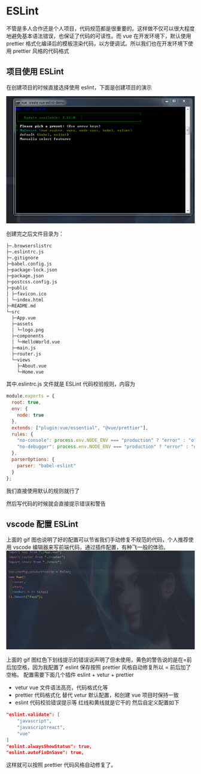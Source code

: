 # ESLint

不管是多人合作还是个人项目，代码规范都是很重要的。这样做不仅可以很大程度地避免基本语法错误，也保证了代码的可读性。而 vue 在开发环境下，默认使用 prettier 格式化编译后的模板渲染代码，以方便调试。所以我们也在开发环境下使用 prettier 风格的代码格式

## 项目使用 ESLint

在创建项目的时候直接选择使用 eslint，下面是创建项目的演示

![text](../imgs/create-eslint.gif)

创建完之后文件目录为：

```tree
├─.browserslistrc
├─.eslintrc.js
├─.gitignore
├─babel.config.js
├─package-lock.json
├─package.json
├─postcss.config.js
├─public
│ ├─favicon.ico
│ └─index.html
├─README.md
└─src
  ├─App.vue
  ├─assets
  │ └─logo.png
  ├─components
  │ └─HelloWorld.vue
  ├─main.js
  ├─router.js
  └─views
    ├─About.vue
    └─Home.vue
```

其中.eslintrc.js 文件就是 ESLint 代码校验规则，内容为

```js
module.exports = {
  root: true,
  env: {
    node: true
  },
  extends: ["plugin:vue/essential", "@vue/prettier"],
  rules: {
    "no-console": process.env.NODE_ENV === "production" ? "error" : "off",
    "no-debugger": process.env.NODE_ENV === "production" ? "error" : "off"
  },
  parserOptions: {
    parser: "babel-eslint"
  }
};
```

我们直接使用默认的规则就行了

然后写代码的时候就会直接提示错误和警告

## vscode 配置 ESLint

上面的 gif 图也说明了好的配置可以节省我们手动修复不规范的代码，个人推荐使用 vscode 编辑器来写前端代码，通过插件配置，有种飞一般的体验。
![eslintFixed](../imgs/eslintFixed.gif)

上面的 gif 图红色下划线提示的错误说声明了但未使用，黄色的警告说的是在=前后加空格，因为我配置了 eslint 保存按照 prettier 风格自动修复所以 = 前后加了空格。
配置需要下面几个插件 eslint + vetur + prettier

- vetur vue 文件语法高亮，代码格式化等
- prettier 代码格式化 替代 vetur 默认配置，和创建 vue 项目时保持一致
- eslint 代码校验错误提示等 红线和黄线就是它干的
  然后自定义配置如下

```json
"eslint.validate": [
    "javascript",
    "javascriptreact",
    "vue"
]
"eslint.alwaysShowStatus": true,
"eslint.autoFixOnSave": true,
```

这样就可以按照 prettier 代码风格自动修复了。

